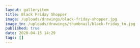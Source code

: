 ```yaml
---
layout: galleryitem
title: Black Friday Shopper
image: /uploads/drawings/black-friday-shopper.jpg
image_tn: /uploads/drawings/thumbnail/black-friday_tn.jpg
published: true
date: 2020-04-15 14:29
tags: []
---
```

